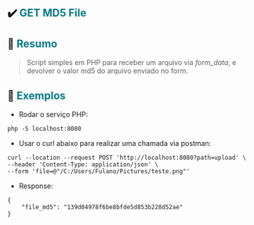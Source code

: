 ## :heavy_check_mark:  <font color='#007a83'>GET MD5 File</font>

## :rocket: <font color='#007a83'>Resumo</font>

> Script simples em PHP para receber um arquivo via *form_data*, e devolver o valor md5 do arquivo enviado no form.


## :pushpin: <font color='#007a83'>Exemplos</font>

* Rodar o serviço PHP:

```
php -S localhost:8080
```

* Usar o curl abaixo para realizar uma chamada via postman:

```
curl --location --request POST 'http://localhost:8080?path=upload' \
--header 'Content-Type: application/json' \
--form 'file=@"/C:/Users/Fulano/Pictures/teste.png"'
```

* Response:

```
{
    "file_md5": "139d04978f6be8bfde5d853b228d52ae"
}
```
